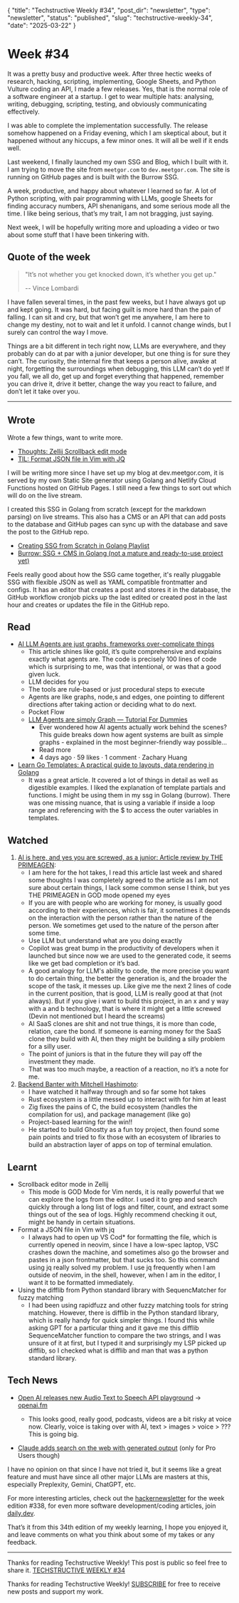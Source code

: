 {
  "title": "Techstructive Weekly #34",
  "post_dir": "newsletter",
  "type": "newsletter",
  "status": "published",
  "slug": "techstructive-weekly-34",
  "date": "2025-03-22"
}

# Week #34

It was a pretty busy and productive week. After three hectic weeks of research, hacking, scripting, implementing, Google Sheets, and Python Vulture coding an API, I made a few releases. Yes, that is the normal role of a software engineer at a startup. I get to wear multiple hats: analysing, writing, debugging, scripting, testing, and obviously communicating effectively.

I was able to complete the implementation successfully. The release somehow happened on a Friday evening, which I am skeptical about, but it happened without any hiccups, a few minor ones. It will all be well if it ends well. 

Last weekend, I finally launched my own SSG and Blog, which I built with it. I am trying to move the site from `meetgor.com` to `dev.meetgor.com`. The site is running on GitHub pages and is built with the Burrow SSG.

A week, productive, and happy about whatever I learned so far. A lot of Python scripting, with pair programming with LLMs, google Sheets for finding accuracy numbers, API shenanigans, and some serious mode all the time. I like being serious, that’s my trait, I am not bragging, just saying.

Next week, I will be hopefully writing more and uploading a video or two about some stuff that I have been tinkering with.

## Quote of the week

> "It’s not whether you get knocked down, it’s whether you get up."
>
> -- Vince Lombardi

I have fallen several times, in the past few weeks, but I have always got up and kept going. It was hard, but facing guilt is more hard than the pain of falling. I can sit and cry, but that won’t get me anywhere, I am here to change my destiny, not to wait and let it unfold. I cannot change winds, but I surely can control the way I move.

Things are a bit different in tech right now, LLMs are everywhere, and they probably can do at par with a junior developer, but one thing is for sure they can’t. The curiosity, the internal fire that keeps a person alive, awake at night, forgetting the surroundings when debugging, this LLM can’t do yet! If you fall, we all do, get up and forget everything that happened, remember you can drive it, drive it better, change the way you react to failure, and  don’t let it take over you.

---

## Wrote

Wrote a few things, want to write more.

* [Thoughts: Zellij Scrollback edit mode](https://dev.meetgor.com/thoughts/zellij-open-scrollback-edit-mode/)
* [TIL: Format JSON file in Vim with JQ](https://dev.meetgor.com/til/format-json-in-vim-with-jq/)

I will be writing more since I have set up my blog at dev.meetgor.com, it is served by my own Static Site generator using Golang and Netlify Cloud Functions hosted on GitHub Pages. I still need a few things to sort out which will do on the live stream.

I created this SSG in Golang from scratch (except for  the markdown parsing) on live streams. This also has a CMS or an API that can add posts to the database and GitHub pages can sync up with the database and save the post to the GitHub repo.

* [Creating SSG from Scratch in Golang Playlist](https://www.youtube.com/playlist?list=PLMVgNvnU9WlGRy0FySl6Ot9M5Rtb7qopu)
* [Burrow: SSG + CMS in Golang (not a mature and ready-to-use project yet)](https://github.com/mr-destructive/burrow)

Feels really good about how the SSG came together, it's really pluggable SSG with flexible JSON as well as YAML compatible frontmatter and configs. It has an editor that creates a post and stores it in the database, the GitHub workflow cronjob picks up the last edited or created post in the last hour and creates or updates the file in the GitHub repo.

## Read

* [AI LLM Agents are just graphs, frameworks over-complicate things](https://zacharyhuang.substack.com/p/llm-agent-internal-as-a-graph-tutorial)
    * This article shines like gold, it’s quite comprehensive and explains exactly what agents are. The code is precisely 100 lines of code which is surprising to me, was that intentional, or was that a good given luck.
    * LLM decides for you
    * The tools are rule-based or just procedural steps to execute
    * Agents are like graphs, node,s and edges, one pointing to different directions after taking action or deciding what to do next.
    * Pocket Flow
    * [LLM Agents are simply Graph — Tutorial For Dummies](https://zacharyhuang.substack.com/p/llm-agent-internal-as-a-graph-tutorial)
        * Ever wondered how AI agents actually work behind the scenes? This guide breaks down how agent systems are built as simple graphs - explained in the most beginner-friendly way possible…
        * Read more
        * 4 days ago · 59 likes · 1 comment · Zachary Huang
* [Learn Go Templates: A practical guide to layouts, data rendering in Golang](https://evolveasdev.com/blogs/guide/learn-go-templates-a-practical-guide-to-layouts-data-binding-and-rendering?ref=dailydev)
    * It was a great article. It covered a lot of things in detail as well as digestible examples. I liked the explanation of template partials and functions. I might be using them in my ssg in Golang (burrow). There was one missing nuance, that is using a variable if inside a loop range and referencing with the $ to access the outer variables in templates.

## Watched

1.  [AI is here, and yes you are screwed, as a junior: Article review by THE PRIMEAGEN](https://youtu.be/LXUw0xSib-g):
    * I am here for the hot takes, I read this article last week and shared some thoughts I was completely agreed to the article as I am not sure about certain things, I lack some common sense I think, but yes THE PRIMEAGEN in GOD mode opened my eyes
    * If you are with people who are working for money, is usually good according to their experiences, which is fair, it sometimes it depends on the interaction with the person rather than the nature of the person. We sometimes get used to the nature of the person after some time.
    * Use LLM but understand what are you doing exactly
    * Copilot was great bump in the productivity of developers when it launched but since now we are used to the generated code, it seems like we get bad completion or it’s bad.
    * A good analogy for LLM's ability to code, the more precise you want to do certain thing, the better the generation is, and the broader the scope of the task, it messes up. Like give me the next 2 lines of code in the current position, that is good, LLM is really good at that (not always). But if you give i want to build this project, in an x and y way with a and b technology, that is where it might get a little screwed (Devin not mentioned but I heard the screams)
    * AI SaaS clones are shit and not true things, it is more than code, relation, care the bond. If someone is earning money for the SaaS clone they build with AI, then they might be building a silly problem for a silly user.
    * The point of juniors is that in the future they will pay off the investment they made.
    * That was too much maybe, a reaction of a reaction, no it’s a note for me.
2.  [Backend Banter with Mitchell Hashimoto](https://youtu.be/586_BAMMOQ8):
    * I have watched it halfway through and so far some hot takes
    * Rust ecosystem is a little messed up to interact with for him at least
    * Zig fixes the pains of C, the build ecosystem (handles the compilation for us), and package management (like go)
    * Project-based learning for the win!!
    * He started to build Ghostty as a fun toy project, then found some pain points and tried to fix those with an ecosystem of libraries to build an  abstraction layer of apps on top of terminal emulation.

## Learnt

* Scrollback editor mode in Zellij
    * This mode is GOD Mode for Vim nerds, it is really powerful that we can explore the logs from the editor. I used it to grep and search quickly through a long list of logs and filter, count, and extract some things out of the sea of logs. Highly recommend checking it out, might be handy in certain situations.
* Format a JSON file in Vim with jq
    * I always had to open up VS Cod\* for formatting the file, which is currently opened in neovim, since I have a low-spec laptop, VSC crashes down the machine, and sometimes also go the browser and pastes in a json frontmatter, but that sucks too. So this command using jq really solved my problem. I use jq frequently when I am outside of neovim, in the shell, however, when I am in the editor, I want it to be formatted immediately.
* Using the difflib from Python standard library with SequencMatcher for fuzzy matching
    * I had been using rapidfuzz and other fuzzy matching tools for string matching. However, there is difflib in the Python standard library, which is really handy for quick simpler things. I found this while asking GPT for a particular thing and it gave me this difflib SequenceMatcher function to compare the two strings, and I was unsure of it at first, but I typed it and surprisingly my LSP picked up difflib, so I checked what is difflib and man that was a python standard library.

## Tech News

* [Open AI releases new Audio Text to Speech API playground](https://openai.com/index/introducing-our-next-generation-audio-models/) → [openai.fm](openai.fm)
    * This looks good, really good, podcasts, videos are a bit risky at voice now. Clearly, voice is taking over with AI, text > images > voice > ??? This is going big.

* [Claude adds search on the web with generated output](https://www.anthropic.com/news/web-search) (only for Pro Users though)

I have no opinion on that since I have not tried it, but it seems like a great feature and must have since all other major LLMs are masters at this, especially Preplexity, Gemini, ChatGPT, etc.

For more interesting articles, check out the [hackernewsletter](https://buttondown.com/hacker-newsletter/archive/hacker-newsletter-738) for the week edition #338, for even more software development/coding articles, join [daily.dev](https://daily.dev/).

That’s it from this 34th edition of my weekly learning, I hope you enjoyed it, and leave comments on what you think about some of my takes or any feedback.

---

Thanks for reading Techstructive Weekly! 
This post is public so feel free to share it. [TECHSTRUCTIVE WEEKLY #34](https://techstructively.substack.com/p/techstructive-weekly-34)

Thanks for reading Techstructive Weekly! [SUBSCRIBE](https://techstructively.substack.com/subscribe) for free to receive new posts and support my work.
